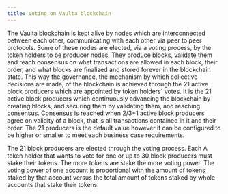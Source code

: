 ```yaml
---
title: Voting on Vaulta blockchain
---
```


The Vaulta blockchain is kept alive by nodes which are interconnected between each other, communicating with each other via peer to peer protocols. Some of these nodes are elected, via a voting process, by the token holders to be producer nodes. They produce blocks, validate them and reach consensus on what transactions are allowed in each block, their order, and what blocks are finalized and stored forever in the blockchain state. This way the governance, the mechanism by which collective decisions are made, of the blockchain is achieved through the 21 active block producers which are appointed by token holders' votes. It is the 21 active block producers which continuously advancing the blockchain by creating blocks, and securing them by validating them, and reaching consensus. Consensus is reached when 2/3+1 active block producers agree on validity of a block, that is all transactions contained in it and their order. The 21 producers is the default value however it can be configured to be higher or smaller to meet each business case requirements.

The 21 block producers are elected through the voting process. Each A token holder that wants to vote for one or up to 30 block producers must stake their tokens. The more tokens are stake the more voting power. The voting power of one account is proportional with the amount of tokens staked by that account versus the total amount of tokens staked by whole accounts that stake their tokens.
